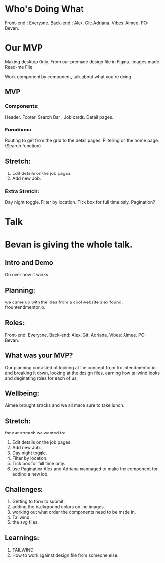# Who's Doing What
Front-end : Everyone.
Back-end : Alex.
Git: Adriana.
Vibes: Aimee.
PO: Bevan.

# Our MVP
Making desktop Only.
From our premade design file in Figma.
Images made.
Read-me File.

Work component by component, talk about what you're doing 

## MVP
### Components:
Header.
Footer.
Search Bar .
Job cards.
Detail pages.

### Functions:
Routing to get from the grid to the detail pages.
Filtering on the home <app/> page. (Search function)

## Stretch:
1) Edit details on the job pages.
2) Add new Job.

### Extra Stretch:
Day night toggle.
Filter by location.
Tick box for full time only.
Pagination?

# Talk 
# Bevan is giving the whole talk.
## Intro and Demo 
Go over how it works.

## Planning: 
we came up with the idea from a cool website alex found, frountendmentor.io.

## Roles:
Front-end: Everyone.
Back-end: Alex.
Git: Adriana.
Vibes: Aimee.
PO: Bevan.

## What was your MVP?
Our planning consisted of looking at the concept from frountendmentor.io and breaking it down, looking at the design files, earning how tailwind looks and deginating roles for each of us, 

## Wellbeing:
Aimee brought snacks and we all made sure to take lunch.

## Stretch:
for our streach we wanted to:
1) Edit details on the job pages.
2) Add new Job.
3) Day night toggle.
4) Filter by location.
5) Tick box for full time only.
6) use Pagination
Alex and Adriana mannaged to make the component for adding a new job.

## Challenges:
1) Getting to form to submit.
2) adding the background colors on the images.
3) working out what order the components need to be made in.
4) Tailwind.
5) the svg files.

## Learnings:
1) TAILWIND
2) How to work against design file from someone else.

